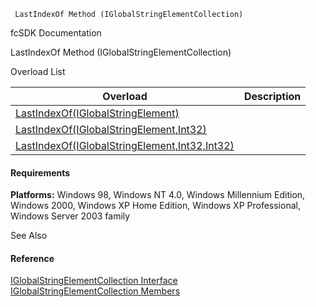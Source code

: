 ﻿     LastIndexOf Method (IGlobalStringElementCollection)                                                   

fcSDK Documentation

LastIndexOf Method (IGlobalStringElementCollection)

Overload List

| Overload | Description |
| --- | --- |
| [LastIndexOf(IGlobalStringElement)](fcSDK~FChoice.Foundation.Clarify.DataObjects.IGlobalStringElementCollection~LastIndexOf(IGlobalStringElement).md) |   |
| [LastIndexOf(IGlobalStringElement,Int32)](fcSDK~FChoice.Foundation.Clarify.DataObjects.IGlobalStringElementCollection~LastIndexOf(IGlobalStringElement,Int32).md) |   |
| [LastIndexOf(IGlobalStringElement,Int32,Int32)](fcSDK~FChoice.Foundation.Clarify.DataObjects.IGlobalStringElementCollection~LastIndexOf(IGlobalStringElement,Int32,Int32).md) |   |

#### Requirements

**Platforms:** Windows 98, Windows NT 4.0, Windows Millennium Edition, Windows 2000, Windows XP Home Edition, Windows XP Professional, Windows Server 2003 family

See Also

#### Reference

[IGlobalStringElementCollection Interface](fcSDK~FChoice.Foundation.Clarify.DataObjects.IGlobalStringElementCollection.md)  
[IGlobalStringElementCollection Members](fcSDK~FChoice.Foundation.Clarify.DataObjects.IGlobalStringElementCollection_members.md)